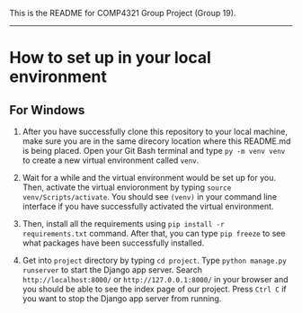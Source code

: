 This is the README for COMP4321 Group Project (Group 19).

---

# How to set up in your local environment

## For Windows

1. After you have successfully clone this repository to your local machine, make sure you are in the same direcory location where this README.md is being placed. Open your Git Bash terminal and type `py -m venv venv` to create a new virtual environment called `venv`.

2. Wait for a while and the virtual environment would be set up for you. Then, activate the virtual envioronment by typing `source venv/Scripts/activate`. You should see `(venv)` in your command line interface if you have successfully activated the virtual environment.

3. Then, install all the requirements using `pip install -r requirements.txt` command. After that, you can type `pip freeze` to see what packages have been successfully installed.

4. Get into `project` directory by typing `cd project`. Type `python manage.py runserver` to start the Django app server. Search `http://localhost:8000/` or `http://127.0.0.1:8000/` in your browser and you should be able to see the index page of our project. Press `Ctrl C` if you want to stop the Django app server from running.